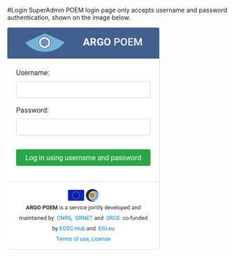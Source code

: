 #Login
SuperAdmin POEM login page only accepts username and password authentication, shown on the image below.

![SuperAdmin Login](superadmin_figs/superadmin_login.png)

